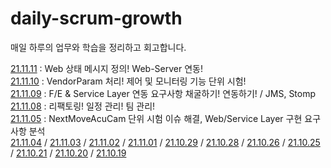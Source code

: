 # daily-scrum-growth
매일 하루의 업무와 학습을 정리하고 회고합니다.

[21.11.11](https://github.com/Jsing/daily-scrum-growth/blob/deb4c1d2076f2a376569c9934c5e418387b0b73e/2021/11%EC%9B%94/21.11.11.md) : Web 상태 메시지 정의! Web-Server 연동!  
[21.11.10](https://github.com/Jsing/daily-scrum-growth/blob/2a294ff4b6cd1b85f43608708a27d0b2c0283410/2021/11%EC%9B%94/21.11.10.md) : VendorParam 처리! 제어 및 모니터링 기능 단위 시험!  
[21.11.09](https://github.com/Jsing/daily-scrum-growth/blob/94181d7f61a3c83c4678cc7dc794f615fd80b4ed/2021/11%EC%9B%94/21.11.09.md) : F/E & Service Layer 연동 요구사항 채굴하기! 연동하기! / JMS, Stomp  
[21.11.08](https://github.com/Jsing/daily-scrum-growth/blob/0a6bdff06b05d3b2cc1e5d18147aef8808886cda/2021/11%EC%9B%94/21.11.08.md) : 리팩토링! 일정 관리! 팀 관리!  
[21.11.05](https://github.com/Jsing/daily-scrum-growth/blob/da5a9607e797f843dcceffcda43d80d820788980/2021/11%EC%9B%94/21.11.05.md) : NextMoveAcuCam 단위 시험 이슈 해결, Web/Service Layer 구현 요구사항 분석  
[21.11.04](https://github.com/Jsing/daily-scrum-growth/blob/8956ebbc3df232e6af8abfbc3d1d6d46a0113c4e/2021/11%EC%9B%94/21.11.03.md)
/ [21.11.03](https://github.com/Jsing/daily-scrum-growth/blob/f47c3aefde06598496837502afcb4901b2377c39/2021/11%EC%9B%94/21.11.03.md)
/ [21.11.02](https://github.com/Jsing/daily-scrum-growth/blob/1a26732f8db76152bf9a450af69ae21bb7838fed/2021/11%EC%9B%94/21.11.02.md)
/ [21.11.01](https://github.com/Jsing/daily-scrum-growth/blob/1780e358fb5cd725ef46b015ea5971564f54ee25/2021/11%EC%9B%94/21.11.01.md)
/ [21.10.29](https://github.com/Jsing/daily-scrum-growth/blob/10c7c7a5334d17defbd5631dc44c6a398023a29f/2021/10%EC%9B%94/daily-scrum-growth-211029.md)
/ [21.10.28](https://github.com/Jsing/daily-scrum-growth/blob/8b1db640aef7995b3b95674aa2815e6f5507cd6e/2021/10%EC%9B%94/daily-scrum-growh-211028.md)
/ [21.10.26](https://github.com/Jsing/daily-scrum-growth/blob/6769176ffa4276ba4b5c02b6a18888efd2cc3de7/2021/10%EC%9B%94/daily-scrum-growth-211026.md)
/ [21.10.25](https://github.com/Jsing/daily-scrum-growth/blob/0b4345c30fb7bda6c35443d188e61062e8a7c82c/2021/10%EC%9B%94/daily-scrum-growth-211025.md)
/ [21.10.21](https://github.com/Jsing/daily-scrum/blob/36afe02a0b5572bf5675c037d57d848c0fb7a074/2021/10%EC%9B%94/daily-scrum-growth-211021-%233.md)
/ [21.10.20](https://github.com/Jsing/daily-scrum/blob/36afe02a0b5572bf5675c037d57d848c0fb7a074/2021/10%EC%9B%94/daily-scrum-growth-211020%20%232.md)
/ [21.10.19](https://github.com/Jsing/daily-scrum/blob/1f653ab8e4ff484015bcb4945832b42afd274f4c/2021/10%EC%9B%94/daily-scrum-growth-211019-%231.md)
